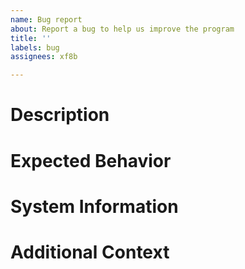 ```yaml
---
name: Bug report
about: Report a bug to help us improve the program
title: ''
labels: bug
assignees: xf8b

---
```


# Description
<!-- What's the bug? How is it triggered? If you can, leave screenshots of the bug here as well. -->

# Expected Behavior
<!-- What did you expect to happen? -->

# System Information
<!-- What OS are you using? What program version is affected? -->

# Additional Context
<!-- Is there anything else? -->